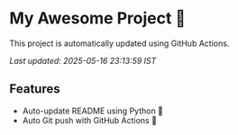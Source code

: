 # My Awesome Project 🚀

This project is automatically updated using GitHub Actions.

_Last updated: 2025-05-16 23:13:59 IST_

## Features
- Auto-update README using Python 🐍
- Auto Git push with GitHub Actions 🤖
